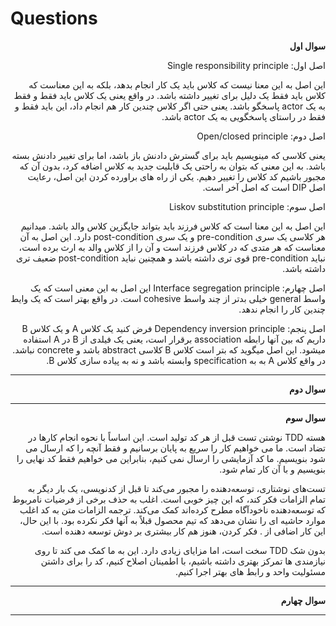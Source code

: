 # Questions
<div dir="rtl">
<b> سوال اول</b>

اصل اول: Single responsibility principle

این اصل به این معنا نیست که کلاس باید یک کار انجام بدهد، بلکه به این 
معناست که 
کلاس باید فقط یک دلیل برای تغییر داشته باشد. در واقع یعنی یک کلاس باید فقط و فقط به یک actor پاسخگو باشد. یعنی حتی اگر کلاس چندین کار هم انجام داد، این باید فقط و فقط در راستای پاسخگویی به یک actor باشد. 

اصل دوم: Open/closed principle

یعنی کلاسی که مینویسیم باید برای گسترش دادنش باز باشد، اما برای تغییر دادنش بسته باشد. به این معنی که بتوان به راحتی یک قابلیت جدید به کلاس اضافه کرد، بدون آن که مجبور باشیم کد کلاس را تغییر دهیم. یکی از راه های براورده کردن این اصل، رعایت اصل DIP است که اصل آخر است. 

اصل سوم: Liskov substitution principle

این اصل به این معنا است که کلاس فرزند باید بتواند جایگزین کلاس والد باشد. میدانیم هر کلاسی یک سری pre-condition و یک سری post-condition دارد. این اصل به آن معناست که هر متدی که در کلاس فرزند است و آن را از کلاس والد به ارث برده است، نباید pre-condition قوی تری داشته باشد و همچنین نباید post-condition ضعیف تری داشته باشد.

اصل چهارم: Interface segregation principle
این اصل به این معنی است که یک واسط general خیلی بدتر از چند واسط cohesive است.
در واقع بهتر است که یک وایط چندین کار را انجام ندهد. 

اصل پنجم: Dependency inversion principle
فرض کنید یک کلاس A و یک کلاس B داریم که بین آنها رابطه association برقرار است، یعنی یک فیلدی از B  در A استفاده میشود. 
این اصل میگوید که بتر است کلاس B کلاسی abstract باشد و concrete نباشد.
در واقع کلاس A به به specification وابسته باشد و  نه به پیاده سازی کلاس B.  
<hr>
<b> سوال دوم</b>

<hr>
<b> سوال سوم</b>

هسته TDD نوشتن تست قبل از هر کد تولید است. این اساساً با نحوه انجام کارها در تضاد است. ما می خواهیم کار را سریع به پایان برسانیم و فقط آنچه را که ارسال می شود بنویسیم. ما کد آزمایشی را ارسال نمی کنیم، بنابراین می خواهیم فقط کد نهایی را بنویسیم و با آن کار تمام شود.

تست‌های نوشتاری، توسعه‌دهنده را مجبور می‌کند تا قبل از کدنویسی، یک بار دیگر به تمام الزامات فکر کند، که این چیز خوبی است. اغلب به حذف برخی از فرضیات نامربوط که توسعه‌دهنده ناخودآگاه مطرح کرده‌اند کمک می‌کند. ترجمه الزامات متن به کد اغلب موارد حاشیه ای را نشان می‌دهد که تیم محصول قبلاً به آنها فکر نکرده بود. با این حال، این کار اضافی از .
فکر کردن، هنوز هم کار بیشتری بر دوش توسعه دهنده است.

بدون شک TDD سخت است، اما مزایای زیادی دارد. این به ما کمک می کند تا روی نیازمندی ها تمرکز بهتری داشته باشیم، با اطمینان اصلاح کنیم، کد را برای داشتن مسئولیت واحد و رابط های بهتر اجرا کنیم.
<hr>
<b> سوال چهارم</b>

<hr>
</div>